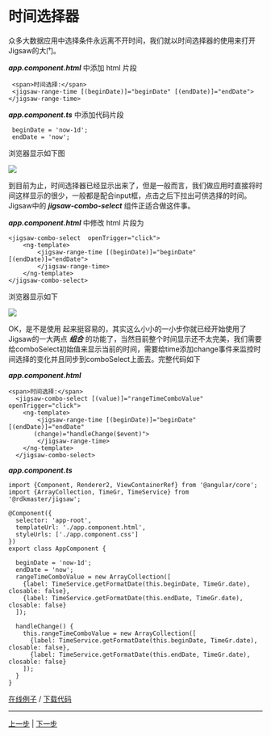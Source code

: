 # 时间选择器

众多大数据应用中选择条件永远离不开时间，我们就以时间选择器的使用来打开Jigsaw的大门。

_**app.component.html**_ 中添加 html 片段

```
 <span>时间选择:</span> 
 <jigsaw-range-time [(beginDate)]="beginDate" [(endDate)]="endDate"></jigsaw-range-time>
```

_**app.component.ts**_ 中添加代码片段

```
 beginDate = 'now-1d';
 endDate = 'now';
```

浏览器显示如下图

![](assets/pic_1.png)

到目前为止，时间选择器已经显示出来了，但是一般而言，我们做应用时直接将时间这样显示的很少，一般都是配合input框，点击之后下拉出可供选择的时间。Jigsaw中的 _**jigsaw-combo-select**_ 组件正适合做这件事。

_**app.component.html**_ 中修改 html 片段为

```
<jigsaw-combo-select  openTrigger="click">
    <ng-template>
        <jigsaw-range-time [(beginDate)]="beginDate" [(endDate)]="endDate">
        </jigsaw-range-time>
    </ng-template>
</jigsaw-combo-select>
```

浏览器显示如下

![](assets/pic-2.gif)

OK，是不是使用 起来挺容易的，其实这么小小的一小步你就已经开始使用了Jigsaw的一大两点 _**组合**_ 的功能了，当然目前整个时间显示还不太完美，我们需要给comboSelect初始值来显示当前的时间，需要给time添加change事件来监控时间选择的变化并且同步到comboSelect上面去。完整代码如下

_**app.component.html**_

```
<span>时间选择:</span>
  <jigsaw-combo-select [(value)]="rangeTimeComboValue" openTrigger="click">
    <ng-template>
        <jigsaw-range-time [(beginDate)]="beginDate" [(endDate)]="endDate" 
       (change)="handleChange($event)">
        </jigsaw-range-time>
    </ng-template>
  </jigsaw-combo-select>
```

_**app.component.ts**_

```
import {Component, Renderer2, ViewContainerRef} from '@angular/core';
import {ArrayCollection, TimeGr, TimeService} from '@rdkmaster/jigsaw';

@Component({
  selector: 'app-root',
  templateUrl: './app.component.html',
  styleUrls: ['./app.component.css']
})
export class AppComponent {

  beginDate = 'now-1d';
  endDate = 'now';
  rangeTimeComboValue = new ArrayCollection([
    {label: TimeService.getFormatDate(this.beginDate, TimeGr.date), closable: false},
    {label: TimeService.getFormatDate(this.endDate, TimeGr.date), closable: false}
  ]);

  handleChange() {
    this.rangeTimeComboValue = new ArrayCollection([
      {label: TimeService.getFormatDate(this.beginDate, TimeGr.date), closable: false},
      {label: TimeService.getFormatDate(this.endDate, TimeGr.date), closable: false}
    ]);
  }
}
```

[在线例子](javascript:alert('建设中')) / [下载代码](https://github.com/rdkmaster/jigsaw-tourist/archive/step-1.zip)

---

[上一步](01-development-environment.md) | [下一步](03-tileselect.md)
